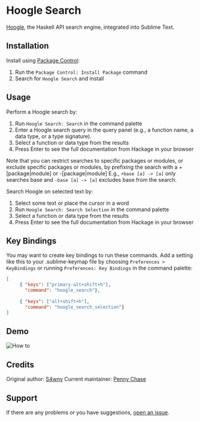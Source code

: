 Hoogle Search
===============

[Hoogle](https://hoogle.haskell.org/), the Haskell API search engine, integrated into Sublime Text.


## Installation

Install using [Package Control](https://packagecontrol.io):

1. Run the `Package Control: Install Package` command
2. Search for `Hoogle Search` and install


## Usage

Perform a Hoogle search by:

1. Run `Hoogle Search: Search` in the command palette
2. Enter a Hoogle search query in the query panel (e.g., a function name, a data type, or a type signature). 
3. Select a function or data type from the results
4. Press Enter to see the full documentation from Hackage in your browser

Note that you can restrict searches to specific packages or modules, or exclude specific packages or modules, by prefixing the search with a +[package|module] or -[package|module] E.g., `+base [a] -> [a]` only searches base and `-base [a] -> [a]` excludes base from the search.

Search Hoogle on selected text by:

1. Select some text or place the cursor in a word
2. Run `Hoogle Search: Search Selection` in the command palette
3. Select a function or data type from the results
4. Press Enter to see the full documentation from Hackage in your browser

## Key Bindings

You may want to create key bindings to run these commands. Add a setting like this to your .sublime-keymap file by choosing `Preferences > KeyBindings` or running `Preferences: Key Bindings` in the command palette:
```json
[
     { "keys": ["primary-alt+shift+h"], 
       "command": "hoogle_search"},
       
     { "keys": ["alt+shift+h"], 
       "command": "hoogle_search_selection"}
]
```

## Demo
![How to](https://raw.githubusercontent.com/s4wny/HoogleSearch/master/howto.gif "How to")

## Credits

Original author: [S4wny](https://github.com/s4wny/)
Current maintainer: [Penny Chase](https://github.com/pennychase)


## Support

If there are any problems or you have suggestions, [open an issue](https://github.com/s4wny/HoogleSearch/issues).
